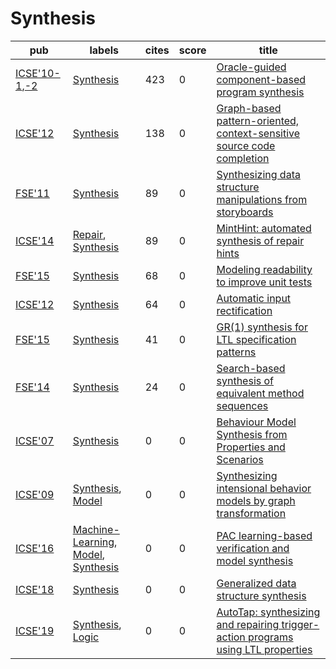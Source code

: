 # Synthesis

|pub|labels|cites|score|title|
|---|------|-----|-----|-----|
|[ICSE'10-1](https://dblp.org/db/conf/icse/icse2010-1.html),[-2](ICSE'10)|[Synthesis](Synthesis.md)|423|0|[Oracle-guided component-based program synthesis](https://scholar.google.com/scholar?q=Oracle-guided+component-based+program+synthesis)|
|[ICSE'12](https://dblp.org/db/conf/icse/icse2012.html)|[Synthesis](Synthesis.md)|138|0|[Graph-based pattern-oriented, context-sensitive source code completion](https://scholar.google.com/scholar?q=Graph-based+pattern-oriented%2C+context-sensitive+source+code+completion)|
|[FSE'11](https://dblp.org/db/conf/sigsoft/fse2011.html)|[Synthesis](Synthesis.md)|89|0|[Synthesizing data structure manipulations from storyboards](https://scholar.google.com/scholar?q=Synthesizing+data+structure+manipulations+from+storyboards)|
|[ICSE'14](https://dblp.org/db/conf/icse/icse2014.html)|[Repair](Repair.md), [Synthesis](Synthesis.md)|89|0|[MintHint: automated synthesis of repair hints](https://scholar.google.com/scholar?q=MintHint%3A+automated+synthesis+of+repair+hints)|
|[FSE'15](https://dblp.org/db/conf/sigsoft/fse2015.html)|[Synthesis](Synthesis.md)|68|0|[Modeling readability to improve unit tests](https://scholar.google.com/scholar?q=Modeling+readability+to+improve+unit+tests)|
|[ICSE'12](https://dblp.org/db/conf/icse/icse2012.html)|[Synthesis](Synthesis.md)|64|0|[Automatic input rectification](https://scholar.google.com/scholar?q=Automatic+input+rectification)|
|[FSE'15](https://dblp.org/db/conf/sigsoft/fse2015.html)|[Synthesis](Synthesis.md)|41|0|[GR(1) synthesis for LTL specification patterns](https://scholar.google.com/scholar?q=GR%281%29+synthesis+for+LTL+specification+patterns)|
|[FSE'14](https://dblp.org/db/conf/sigsoft/fse2014.html)|[Synthesis](Synthesis.md)|24|0|[Search-based synthesis of equivalent method sequences](https://scholar.google.com/scholar?q=Search-based+synthesis+of+equivalent+method+sequences)|
|[ICSE'07](https://dblp.org/db/conf/icse/icse2007.html)|[Synthesis](Synthesis.md)|0|0|[Behaviour Model Synthesis from Properties and Scenarios](https://scholar.google.com/scholar?q=Behaviour+Model+Synthesis+from+Properties+and+Scenarios)|
|[ICSE'09](https://dblp.org/db/conf/icse/icse2009.html)|[Synthesis](Synthesis.md), [Model](Model.md)|0|0|[Synthesizing intensional behavior models by graph transformation](https://scholar.google.com/scholar?q=Synthesizing+intensional+behavior+models+by+graph+transformation)|
|[ICSE'16](https://dblp.org/db/conf/icse/icse2016.html)|[Machine-Learning](Machine-Learning.md), [Model](Model.md), [Synthesis](Synthesis.md)|0|0|[PAC learning-based verification and model synthesis](https://scholar.google.com/scholar?q=PAC+learning-based+verification+and+model+synthesis)|
|[ICSE'18](https://dblp.org/db/conf/icse/icse2018.html)|[Synthesis](Synthesis.md)|0|0|[Generalized data structure synthesis](https://scholar.google.com/scholar?q=Generalized+data+structure+synthesis)|
|[ICSE'19](https://dblp.org/db/conf/icse/icse2019.html)|[Synthesis](Synthesis.md), [Logic](Logic.md)|0|0|[AutoTap: synthesizing and repairing trigger-action programs using LTL properties](https://scholar.google.com/scholar?q=AutoTap%3A+synthesizing+and+repairing+trigger-action+programs+using+LTL+properties)|
